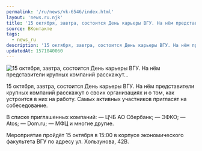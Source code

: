 ```yaml
---
permalink: '/ru/news/vk-6546/index.html'
layout: 'news.ru.njk'
title: '15 октября, завтра, состоится День карьеры ВГУ. На нём представители крупных компаний расскажут'
source: ВКонтакте
tags:
  - news_ru
description: '15 октября, завтра, состоится День карьеры ВГУ. На нём представители крупных компаний расскажут…'
updatedAt: 1571040060
---
```

![15 октября, завтра, состоится День карьеры ВГУ. На нём представители крупных компаний расскажут…](https://sun9-55.userapi.com/impf/c858416/v858416707/a9112/65HH1vo1enE.jpg?size=952x544&quality=96&proxy=1&sign=d263374cd53ed692a8dec92236e64946&c_uniq_tag=V4CWrlJBp-nLpTZCqlEIJPqcoP44oEwcytUZ6S9EIdc&type=album)

15 октября, завтра, состоится День карьеры ВГУ. На нём представители крупных компаний расскажут о своих организациях и о том, как устроится в них на работу. Самых активных участников пригласят на собеседование.

В списке приглашенных компаний:
— ЦЧБ АО Сбербанк;
— ЭФКО;
— Atos;
— Dom.ru;
— МФЦ и многие другие.

Мероприятие пройдёт 15 октября в 15:00 в корпусе экономического факультета ВГУ по адресу ул. Хользунова, 42В.
